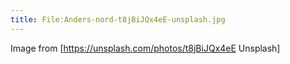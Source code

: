 ```yaml
---
title: File:Anders-nord-t8jBiJQx4eE-unsplash.jpg
---
```


Image from [https://unsplash.com/photos/t8jBiJQx4eE Unsplash]